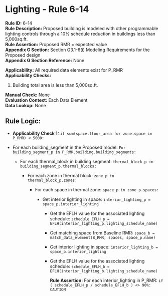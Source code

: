 
# Lighting - Rule 6-14  

**Rule ID:** 6-14  
**Rule Description:** Proposed building is modeled with other programmable lighting controls through a 10% schedule reduction in buildings less than 5,000sq.ft.  
**Rule Assertion:** Proposed RMR = expected value  
**Appendix G Section:** Section G3.1-6(i) Modeling Requirements for the Proposed design  
**Appendix G Section Reference:** None  

**Applicability:** All required data elements exist for P_RMR  
**Applicability Checks:**  

  1. Building total area is less than 5,000sq.ft.  

**Manual Check:** None  
**Evaluation Context:** Each Data Element  
**Data Lookup:** None  

## Rule Logic:  

- **Applicability Check 1:** ```if sum(space.floor_area for zone.space in P_RMR) < 5000:```  

- For each building_segment in the Proposed model: ```For building_segment_p in P_RMR.building.building_segments:```  

  - For each thermal_block in building segment: ```thermal_block_p in building_segment_p.thermal_blocks:```  

    - For each zone in thermal block: ```zone_p in thermal_block_p.zones:```  

      - For each space in thermal zone: ```space_p in zone_p.spaces:```  

        - Get interior lighting in space: ```interior_lighting_p =  space_p.interior_lighting```  

          - Get the EFLH value for the associated lighting schedule: ```schedule_EFLH_p = EFLH(interior_lighting_p.lighting_schedule_name)```  

          - Get matching space from Baseline RMR: ```space_b = match_data_element(B_RMR, spaces, space_p.name)```  

          - Get interior lighting in space: ```interior_lighting_b =  space_b.interior_lighting```  

          - Get the EFLH value for the associated lighting schedule: ```schedule_EFLH_b = EFLH(interior_lighting_b.lighting_schedule_name)```  

            **Rule Assertion:** For each interior_lighting in P_RMR: ```if ( schedule_EFLH_p / schedule_EFLH_b ) <> 90%: CAUTION```  
